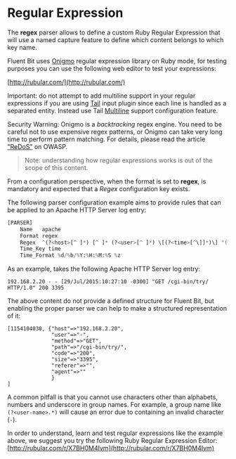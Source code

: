# Regular Expression

The **regex** parser allows to define a custom Ruby Regular Expression that will use a named capture feature to define which content belongs to which key name.

Fluent Bit uses [Onigmo](https://github.com/k-takata/Onigmo) regular expression library on Ruby mode, for testing purposes you can use the following web editor to test your expressions:

[http://rubular.com/](http://rubular.com/)

Important: do not attempt to add multiline support in your regular expressions if you are using [Tail](https://github.com/fluent/fluent-bit-docs/tree/1787fd8bfb2035bf10faf8cb7b14c4521e1265b3/pipeline/input/tail.md) input plugin since each line is handled as a separated entity. Instead use Tail [Multiline](https://github.com/fluent/fluent-bit-docs/tree/1787fd8bfb2035bf10faf8cb7b14c4521e1265b3/pipeline/input/tail.md#multiline) support configuration feature.

Security Warning: Onigmo is a _backtracking_ regex engine. You need to be careful not to use expensive regex patterns, or Onigmo can take very long time to perform pattern matching. For details, please read the article ["ReDoS"](https://owasp.org/www-community/attacks/Regular_expression_Denial_of_Service_-_ReDoS) on OWASP.

> Note: understanding how regular expressions works is out of the scope of this content.

From a configuration perspective, when the format is set to **regex**, is mandatory and expected that a _Regex_ configuration key exists.

The following parser configuration example aims to provide rules that can be applied to an Apache HTTP Server log entry:

```python
[PARSER]
    Name   apache
    Format regex
    Regex  ^(?<host>[^ ]*) [^ ]* (?<user>[^ ]*) \[(?<time>[^\]]*)\] "(?<method>\S+)(?: +(?<path>[^\"]*?)(?: +\S*)?)?" (?<code>[^ ]*) (?<size>[^ ]*)(?: "(?<referer>[^\"]*)" "(?<agent>[^\"]*)")?$
    Time_Key time
    Time_Format %d/%b/%Y:%H:%M:%S %z
```

As an example, takes the following Apache HTTP Server log entry:

```text
192.168.2.20 - - [29/Jul/2015:10:27:10 -0300] "GET /cgi-bin/try/ HTTP/1.0" 200 3395
```

The above content do not provide a defined structure for Fluent Bit, but enabling the proper parser we can help to make a structured representation of it:

```text
[1154104030, {"host"=>"192.168.2.20",
              "user"=>"-",
              "method"=>"GET",
              "path"=>"/cgi-bin/try/",
              "code"=>"200",
              "size"=>"3395",
              "referer"=>"",
              "agent"=>""
              }
]
```

A common pitfall is that you cannot use characters other than alphabets, numbers and underscore in group names. For example, a group name like `(?<user-name>.*)` will cause an error due to containing an invalid character \(`-`\).

In order to understand, learn and test regular expressions like the example above, we suggest you try the following Ruby Regular Expression Editor: [http://rubular.com/r/X7BH0M4Ivm](http://rubular.com/r/X7BH0M4Ivm)

